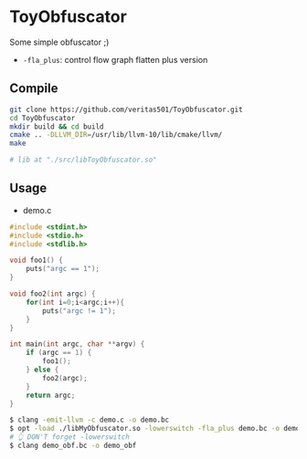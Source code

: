 # ToyObfuscator

Some simple obfuscator ;)

- `-fla_plus`: control flow graph flatten plus version

## Compile

```bash
git clone https://github.com/veritas501/ToyObfuscator.git
cd ToyObfuscator
mkdir build && cd build
cmake .. -DLLVM_DIR=/usr/lib/llvm-10/lib/cmake/llvm/
make

# lib at "./src/libToyObfuscator.so"
```



## Usage

- demo.c

```c
#include <stdint.h>
#include <stdio.h>
#include <stdlib.h>

void foo1() {
    puts("argc == 1");
}

void foo2(int argc) {
    for(int i=0;i<argc;i++){
        puts("argc != 1");    
    }
}

int main(int argc, char **argv) {
    if (argc == 1) {
        foo1();
    } else {
        foo2(argc);
    }
    return argc;
}
```



```bash
$ clang -emit-llvm -c demo.c -o demo.bc
$ opt -load ./libMyObfuscator.so -lowerswitch -fla_plus demo.bc -o demo_obf.bc
# 👆 DON'T forget -lowerswitch
$ clang demo_obf.bc -o demo_obf
```



